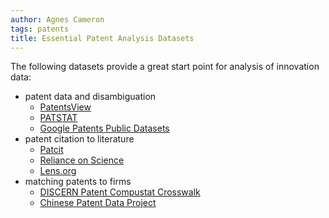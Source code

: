 ```yaml
---
author: Agnes Cameron
tags: patents
title: Essential Patent Analysis Datasets
---
```


The following datasets provide a great start point for analysis of innovation data:

* patent data and disambiguation
	* [PatentsView](/datasets/patcit)
	* [PATSTAT](/datasets/patstat)
	* [Google Patents Public Datasets](/datasets/google_patents_public)
* patent citation to literature
	* [Patcit](/datasets/patcit)
	* [Reliance on Science](/datasets/rons)
	* [Lens.org](/datasets/lens)
* matching patents to firms
	* [DISCERN Patent Compustat Crosswalk](/datasets/discern)
	* [Chinese Patent Data Project](/datasets/chinese_patent_data)